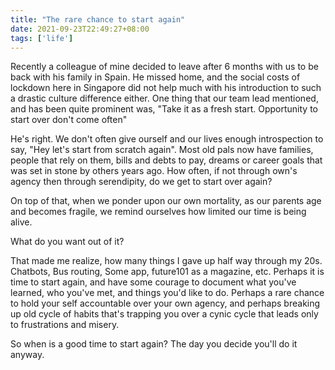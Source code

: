 ```yaml
---
title: "The rare chance to start again"
date: 2021-09-23T22:49:27+08:00
tags: ['life']
---
```


Recently a colleague of mine decided to leave after 6 months with us to be back with his family in Spain. He missed home, and the social costs of lockdown here in Singapore did not help much with his introduction to such a drastic culture difference either. One thing that our team lead mentioned, and has been quite prominent was, "Take it as a fresh start. Opportunity to start over don't come often"

He's right. We don't often give ourself and our lives enough introspection to say, "Hey let's start from scratch again". Most old pals now have families, people that rely on them, bills and debts to pay, dreams or career goals that was set in stone by others years ago. How often, if not through own's agency then through serendipity, do we get to start over again?

On top of that, when we ponder upon our own mortality, as our parents age and becomes fragile, we remind ourselves how limited our time is being alive. 

What do you want out of it? 

That made me realize, how many things I gave up half way through my 20s. Chatbots, Bus routing, Some app, future101 as a magazine, etc. Perhaps it is time to start again, and have some courage to document what you've learned, who you've met, and things you'd like to do. Perhaps a rare chance to hold your self accountable over your own agency, and perhaps breaking up old cycle of habits that's trapping you over a cynic cycle that leads only to frustrations and misery.

So when is a good time to start again? The day you decide you'll do it anyway.

